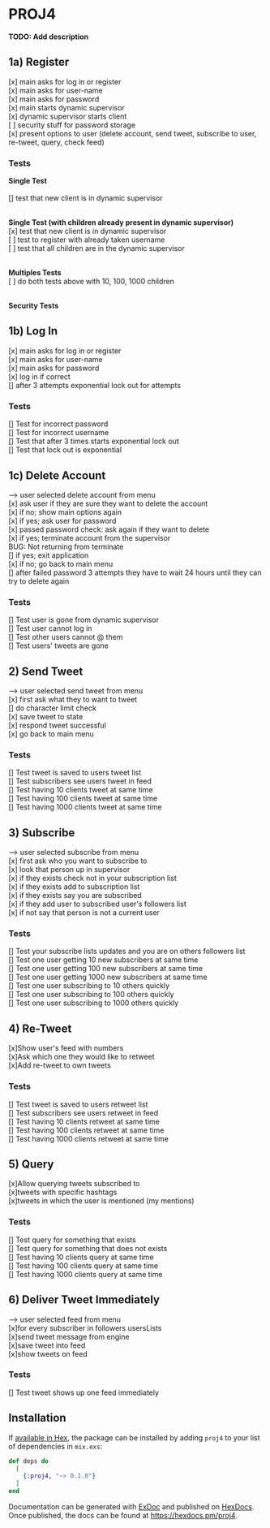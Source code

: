# PROJ4

**TODO: Add description**

## **1a) Register**

[x] main asks for log in or register<br>
[x] main asks for user-name<br>
[x] main asks for password<br>
[x] main starts dynamic supervisor<br>
[x] dynamic supervisor starts client<br>
[ ] security stuff for password storage<br>
[x] present options to user (delete account, send tweet, subscribe to user, re-tweet, query, check feed)

### **Tests**

**Single Test**<br><br>
[] test that new client is in dynamic supervisor<br><br>

**Single Test (with children already present in dynamic supervisor)**<br>
[x] test that new client is in dynamic supervisor<br>
[ ] test to register with already taken username<br>
[ ] test that all children are in the dynamic supervisor<br><br>

**Multiples Tests**<br>
[ ] do both tests above with 10, 100, 1000 children<br><br>

**Security Tests**<br>

## **1b) Log In**

[x] main asks for log in or register<br>
[x] main asks for user-name<br>
[x] main asks for password<br>
[x] log in if correct<br>
[] after 3 attempts exponential lock out for attempts<br>

### **Tests**

[] Test for incorrect password<br>
[] Test for incorrect username<br>
[] Test that after 3 times starts exponential lock out<br>
[] Test that lock out is exponential

## **1c) Delete Account**

--> user selected delete account from menu<br>
[x] ask user if they are sure they want to delete the account<br>
[x] if no; show main options again<br>
[x] if yes; ask user for password<br>
[x] passed password check: ask again if they want to delete<br>
[x] if yes; terminate account from the supervisor<br>
BUG: Not returning from terminate<br>
[] if yes; exit application<br>
[x] if no; go back to main menu<br>
[] after failed password 3 attempts they have to wait 24 hours until they can try to delete again<br>

### **Tests**

[] Test user is gone from dynamic supervisor<br>
[] Test user cannot log in<br>
[] Test other users cannot @ them<br>
[] Test users' tweets are gone<br>

## **2) Send Tweet**

--> user selected send tweet from menu<br>
[x] first ask what they to want to tweet<br>
[] do character limit check<br>
[x] save tweet to state<br>
[x] respond tweet successful<br>
[x] go back to main menu<br>

### **Tests**
[] Test tweet is saved to users tweet list<br>
[] Test subscribers see users tweet in feed<br>
[] Test having 10 clients tweet at same time<br>
[] Test having 100 clients tweet at same time<br>
[] Test having 1000 clients tweet at same time<br>

## **3) Subscribe**

--> user selected subscribe from menu<br>
[x] first ask who you want to subscribe to<br>
[x] look that person up in supervisor<br>
[x] if they exists check not in your subscription list<br>
[x] if they exists add to subscription list<br>
[x] if they exists say you are subscribed<br>
[x] if they add user to subscribed user's followers list<br>
[x] if not say that person is not a current user<br>

### **Tests**
[] Test your subscribe lists updates and you are on others followers list<br>
[] Test one user getting 10 new subscribers at same time<br>
[] Test one user getting 100 new subscribers at same time<br>
[] Test one user getting 1000 new subscribers at same time<br>
[] Test one user subscribing to 10 others quickly<br>
[] Test one user subscribing to 100 others quickly<br>
[] Test one user subscribing to 1000 others quickly<br>

## **4) Re-Tweet**
[x]Show user's feed with numbers <br>
[x]Ask which one they would like to retweet<br>
[x]Add re-tweet to own tweets<br>

### **Tests**
[] Test tweet is saved to users retweet list<br>
[] Test subscribers see users retweet in feed<br>
[] Test having 10 clients retweet at same time<br>
[] Test having 100 clients retweet at same time<br>
[] Test having 1000 clients retweet at same time<br>

## **5) Query**

[x]Allow querying tweets subscribed to<br>
[x]tweets with specific hashtags<br>
[x]tweets in which the user is mentioned (my mentions)<br>

### **Tests**
[] Test query for something that exists<br>
[] Test query for something that does not exists<br>
[] Test having 10 clients query at same time<br>
[] Test having 100 clients query at same time<br>
[] Test having 1000 clients query at same time<br>

## **6) Deliver Tweet Immediately**

--> user selected feed from menu<br>
[x]for every subscriber in followers usersLists<br>
[x]send tweet message from engine<br>
[x]save tweet into feed<br>
[x]show tweets on feed<br>

### **Tests**
[] Test tweet shows up one feed immediately<br>

## Installation

If [available in Hex](https://hex.pm/docs/publish), the package can be installed by adding `proj4` to your list of dependencies in `mix.exs`:

```elixir
def deps do
  [
    {:proj4, "~> 0.1.0"}
  ]
end
```

Documentation can be generated with [ExDoc](https://github.com/elixir-lang/ex_doc) and published on [HexDocs](https://hexdocs.pm). Once published, the docs can be found at <https://hexdocs.pm/proj4>.
